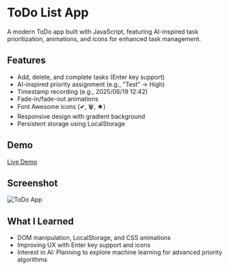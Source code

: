 # ToDo List App
A modern ToDo app built with JavaScript, featuring AI-inspired task prioritization, animations, and icons for enhanced task management.

## Features
- Add, delete, and complete tasks (Enter key support)
- AI-inspired priority assignment (e.g., "Test" → High)
- Timestamp recording (e.g., 2025/06/19 12:42)
- Fade-in/fade-out animations
- Font Awesome icons (✔, 🗑️, ★)
- Responsive design with gradient background
- Persistent storage using LocalStorage

## Demo
[Live Demo](https://YukiNishida743.github.io/todo-app)

## Screenshot
![ToDo App](screenshot.png)

## What I Learned
- DOM manipulation, LocalStorage, and CSS animations
- Improving UX with Enter key support and icons
- Interest in AI: Planning to explore machine learning for advanced priority algorithms
